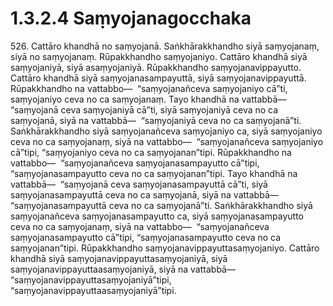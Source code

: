 

# 1.3.2.4 Saṃyojanagocchaka





526\. Cattāro khandhā no saṃyojanā. Saṅkhārakkhandho siyā saṃyojanaṃ, siyā no saṃyojanaṃ. Rūpakkhandho saṃyojaniyo. Cattāro khandhā siyā saṃyojaniyā, siyā asaṃyojaniyā. Rūpakkhandho saṃyojanavippayutto. Cattāro khandhā siyā saṃyojanasampayuttā, siyā saṃyojanavippayuttā. Rūpakkhandho na vattabbo—  “saṃyojanañceva saṃyojaniyo cā”ti, saṃyojaniyo ceva no ca saṃyojanaṃ. Tayo khandhā na vattabbā—  “saṃyojanā ceva saṃyojaniyā cā”ti, siyā saṃyojaniyā ceva no ca saṃyojanā, siyā na vattabbā—  “saṃyojaniyā ceva no ca saṃyojanā”ti. Saṅkhārakkhandho siyā saṃyojanañceva saṃyojaniyo ca, siyā saṃyojaniyo ceva no ca saṃyojanaṃ, siyā na vattabbo—  “saṃyojanañceva saṃyojaniyo cā”tipi, “saṃyojaniyo ceva no ca saṃyojanan”tipi. Rūpakkhandho na vattabbo—  “saṃyojanañceva saṃyojanasampayutto cā”tipi, “saṃyojanasampayutto ceva no ca saṃyojanan”tipi. Tayo khandhā na vattabbā—  “saṃyojanā ceva saṃyojanasampayuttā cā”ti, siyā saṃyojanasampayuttā ceva no ca saṃyojanā, siyā na vattabbā—  “saṃyojanasampayuttā ceva no ca saṃyojanā”ti. Saṅkhārakkhandho siyā saṃyojanañceva saṃyojanasampayutto ca, siyā saṃyojanasampayutto ceva no ca saṃyojanaṃ, siyā na vattabbo—  “saṃyojanañceva saṃyojanasampayutto cā”tipi, “saṃyojanasampayutto ceva no ca saṃyojanan”tipi. Rūpakkhandho saṃyojanavippayuttasaṃyojaniyo. Cattāro khandhā siyā saṃyojanavippayuttasaṃyojaniyā, siyā saṃyojanavippayuttaasaṃyojaniyā, siyā na vattabbā—  “saṃyojanavippayuttasaṃyojaniyā”tipi, “saṃyojanavippayuttaasaṃyojaniyā”tipi.



